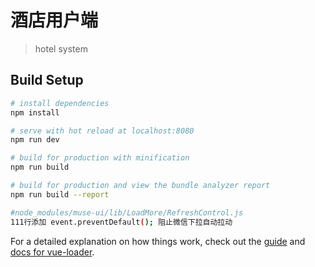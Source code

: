 # 酒店用户端

> hotel system

## Build Setup

``` bash
# install dependencies
npm install

# serve with hot reload at localhost:8080
npm run dev

# build for production with minification
npm run build

# build for production and view the bundle analyzer report
npm run build --report

#node_modules/muse-ui/lib/LoadMore/RefreshControl.js
111行添加 event.preventDefault(); 阻止微信下拉自动拉动
```
For a detailed explanation on how things work, check out the [guide](http://vuejs-templates.github.io/webpack/) and [docs for vue-loader](http://vuejs.github.io/vue-loader).
